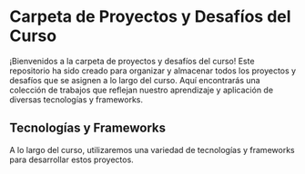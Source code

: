 # Carpeta de Proyectos y Desafíos del Curso

¡Bienvenidos a la carpeta de proyectos y desafíos del curso! Este repositorio ha sido creado para organizar y almacenar todos los proyectos y desafíos que se asignen a lo largo del curso. Aquí encontrarás una colección de trabajos que reflejan nuestro aprendizaje y aplicación de diversas tecnologías y frameworks.

## Tecnologías y Frameworks

A lo largo del curso, utilizaremos una variedad de tecnologías y frameworks para desarrollar estos proyectos.